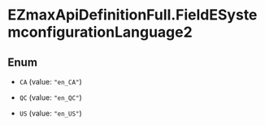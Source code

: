 # EZmaxApiDefinitionFull.FieldESystemconfigurationLanguage2

## Enum


* `CA` (value: `"en_CA"`)

* `QC` (value: `"en_QC"`)

* `US` (value: `"en_US"`)


